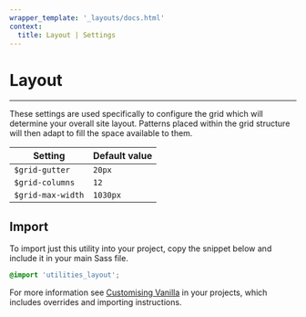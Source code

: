 ```yaml
---
wrapper_template: '_layouts/docs.html'
context:
  title: Layout | Settings
---
```


# Layout

<hr>

These settings are used specifically to configure the grid which will determine your overall site layout. Patterns placed within the grid structure will then adapt to fill the space available to them.

| Setting              | Default value |
| -------------------- | ------------- |
| `$grid-gutter` | `20px`        |
| `$grid-columns`      | `12`          |
| `$grid-max-width`    | `1030px`      |

## Import

To import just this utility into your project, copy the snippet below and include it in your main Sass file.

```scss
@import 'utilities_layout';
```

For more information see [Customising Vanilla](/docs/customising-vanilla/) in your projects, which includes overrides and importing instructions.
